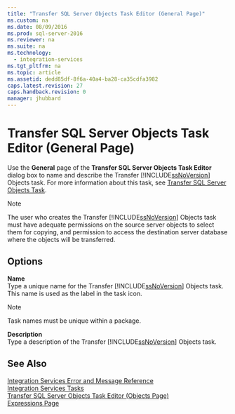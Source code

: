 ```yaml
---
title: "Transfer SQL Server Objects Task Editor (General Page)"
ms.custom: na
ms.date: 08/09/2016
ms.prod: sql-server-2016
ms.reviewer: na
ms.suite: na
ms.technology: 
  - integration-services
ms.tgt_pltfrm: na
ms.topic: article
ms.assetid: dedd85df-8f6a-40a4-ba28-ca35cdfa3982
caps.latest.revision: 27
caps.handback.revision: 0
manager: jhubbard
---
```

# Transfer SQL Server Objects Task Editor (General Page)
Use the **General** page of the **Transfer SQL Server Objects Task Editor** dialog box to name and describe the Transfer [!INCLUDE[ssNoVersion](../../Topics/TopicNameContainA/tokens/ssNoVersion_md.md)] Objects task. For more information about this task, see [Transfer SQL Server Objects Task](../../Topics/TopicNameNotContainA/Transfer-SQL-Server-Objects-Task.md).  
  
> [!NOTE]  
>  The user who creates the Transfer [!INCLUDE[ssNoVersion](../../Topics/TopicNameContainA/tokens/ssNoVersion_md.md)] Objects task must have adequate permissions on the source server objects to select them for copying, and permission to access the destination server database where the objects will be transferred.  
  
## Options  
 **Name**  
 Type a unique name for the Transfer [!INCLUDE[ssNoVersion](../../Topics/TopicNameContainA/tokens/ssNoVersion_md.md)] Objects task. This name is used as the label in the task icon.  
  
> [!NOTE]  
>  Task names must be unique within a package.  
  
 **Description**  
 Type a description of the Transfer [!INCLUDE[ssNoVersion](../../Topics/TopicNameContainA/tokens/ssNoVersion_md.md)] Objects task.  
  
## See Also  
 [Integration Services Error and Message Reference](../../Topics/TopicNameNotContainA/Integration-Services-Error-and-Message-Reference.md)   
 [Integration Services Tasks](../../Topics/TopicNameNotContainA/Integration-Services-Tasks.md)   
 [Transfer SQL Server Objects Task Editor (Objects Page)](../../Topics/TopicNameNotContainA/Transfer-SQL-Server-Objects-Task-Editor--Objects-Page-.md)   
 [Expressions Page](../../Topics/TopicNameNotContainA/Expressions-Page.md)